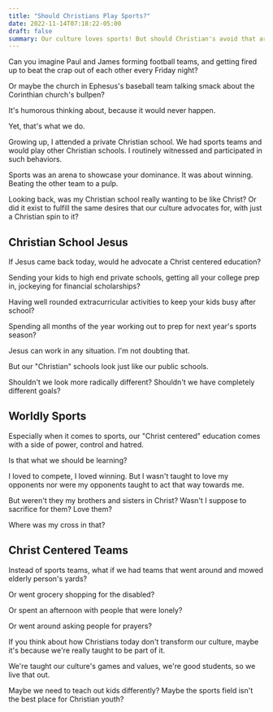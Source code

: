 ```yaml
---
title: "Should Christians Play Sports?"
date: 2022-11-14T07:18:22-05:00
draft: false
summary: Our culture loves sports! But should Christian's avoid that arena of life?
---
```


Can you imagine Paul and James forming football teams, and getting fired up to beat the crap out of each other every Friday night?

Or maybe the church in Ephesus's baseball team talking smack about the Corinthian church's bullpen?

It's humorous thinking about, because it would never happen.

Yet, that's what we do.

Growing up, I attended a private Christian school. We had sports teams and would play other Christian schools. I routinely witnessed and participated in such behaviors.

Sports was an arena to showcase your dominance. It was about winning. Beating the other team to a pulp.

Looking back, was my Christian school really wanting to be like Christ? Or did it exist to fulfill the same desires that our culture advocates for, with just a Christian spin to it?

## Christian School Jesus

If Jesus came back today, would he advocate a Christ centered education?

Sending your kids to high end private schools, getting all your college prep in, jockeying for financial scholarships?

Having well rounded extracurricular activities to keep your kids busy after school?

Spending all months of the year working out to prep for next year's sports season?

Jesus can work in any situation. I'm not doubting that.

But our "Christian" schools look just like our public schools.

Shouldn't we look more radically different? Shouldn't we have completely different goals?

## Worldly Sports

Especially when it comes to sports, our "Christ centered" education comes with a side of power, control and hatred.

Is that what we should be learning?

I loved to compete, I loved winning. But I wasn't taught to love my opponents nor were my opponents taught to act that way towards me.

But weren't they my brothers and sisters in Christ? Wasn't I suppose to sacrifice for them? Love them?

Where was my cross in that?

## Christ Centered Teams

Instead of sports teams, what if we had teams that went around and mowed elderly person's yards?

Or went grocery shopping for the disabled?

Or spent an afternoon with people that were lonely?

Or went around asking people for prayers?

If you think about how Christians today don't transform our culture, maybe it's because we're really taught to be part of it.

We're taught our culture's games and values, we're good students, so we live that out.

Maybe we need to teach out kids differently? Maybe the sports field isn't the best place for Christian youth?
